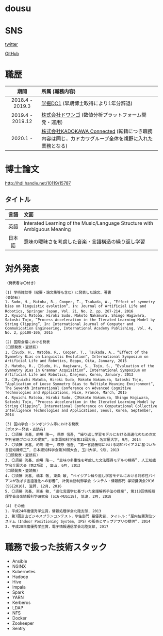 # dousu

# SNS
[twitter](https://twitter.com/dousu11)

[GitHub](https://github.com/dousu)

# 職歴
|期間|所属 (職務内容)|
| :---: | :--- |
|2018.4  - 2019.3 | [学振DC1](https://kaken.nii.ac.jp/en/grant/KAKENHI-PROJECT-17J11198/) (早期博士取得により1年分辞退)|
|2019.4  - 2019.12| [株式会社ドワンゴ](https://dwango.co.jp/) (数値分析プラットフォーム開発・運用)|
|2020.1  -        | [株式会社KADOKAWA Connected](https://kdx.co.jp/) (転籍につき職務内容は同じ，カドカワグループ全体を視野に入れた業務となる)|

# 博士論文
http://hdl.handle.net/10119/15787
## タイトル
|言語|文面|
| :------: | :-------- |
|英語|Interated Learning of the Music/Language Structure with Ambiguous Meaning|
|日本語|意味の曖昧さを考慮した音楽・言語構造の繰り返し学習|
# 対外発表
```
（発表者は〇付き）

(1) 学術雑誌等（紀要・論文集等も含む）に発表した論文、著書
(査読有)
1. Sudo, H., Matoba, R., Cooper, T., Tsukada, A., “Effect of symmetry bias on linguistic evolution”, In: Journal of Artificial Life and Robotics, Springer Japan, Vol. 21, No. 2, pp. 207-214, 2016　　　　　　　　　　
2. Ryuichi Matoba, Hiroki Sudo, Makoto Nakamura, Shingo Hagiwara, Satoshi Tojo, “Process Acceleration in the Iterated Learning Model by String Clipping”, In: International Journal of Computer and Communication Engineering, International Academy Publishing, Vol. 4, No. 2, pp100-106, 2015

(2) 国際会議における発表
(口頭発表・査読有)
1. 〇Sudo, H., Matoba, R., Cooper, T., Tsukada, A., “Effect of the Symmetry Bias on Linguistic Evolution”, International Symposium on Artificial Life and Robotics, Beppu, Oita, January, 2015
2. Matoba, R., 〇Sudo, H., Hagiwara, S., Tojo, S., “Evaluation of the Symmetry Bias in Grammar Acquisition”, International Symposium on Artificial Life and Robotics, Daejeon, Korea, January, 2013
3. 〇Ryuichi Matoba, Hiroki Sudo, Makoto Nakamura, Satoshi Tojo, “Application of Loose Symmetry Bias to Multiple Meaning Environment”, The Seventh International Conference on Advanced Cognitive Technologies and Applications, Nice, France, March, 2015
4. Ryuichi Matoba, Hiroki Sudo, 〇Makoto Nakamura, Shingo Hagiwara, Satoshi Tojo, “Process Acceleration in the Iterated Learning Model by String Clipping”, International Conference on Computational Collective Intelligence Technologies and Applications, Seoul, Korea, September, 2014

(3) 国内学会・シンポジウム等における発表
(ポスター発表・査読有)
1. 〇須藤 洸基, 的場 隆一, 萩原 信吾, “繰り返し学習モデルにおける高速化のための文字列省略プロセスの提案”, 日本認知科学会第31回大会, 名古屋大学, 9月, 2014
2. 〇須藤 洸基, 的場 隆一, 萩原 信吾, “第一言語獲得における認知バイアスに基づいた言語知識修正”, 日本認知科学会第30回大会, 玉川大学, 9月, 2013
(口頭発表・査読有)
3. 〇須藤 洸基, 的場 隆一, “意味の多重性を考慮した文法獲得モデルの構築”, 人工知能学会全国大会（第27回）, 富山, 6月, 2013
(口頭発表・査読無)
4. 〇須藤 洸基, 橋本 敬, 東条 敏, “ベイジアン繰り返し学習モデルにおける対称性バイアスが及ぼす言語進化への影響”, 計測自動制御学会 システム・情報部門 学術講演会2016 (SSI2016), 滋賀, 12月, 2016
5. 〇須藤 洸基, 東条 敏, “進化言語学に基づいた楽譜解析手法の提案”, 第118回情報処理学会音楽情報科学研究会 (SIG-MUS118), 筑波, 2月, 2018

(4) その他
1. 平成24年度優秀学生賞，情報処理学会北陸支部, 2013
2. 第7回富山ビジネスプランコンテスト，学生部門 最優秀賞, タイトル：“屋内位置測位システム（Indoor Positioning System, IPS）の販売とマップアプリの提供”, 2014
3. 平成28年度優秀学生賞，電子情報通信学会北陸支部, 2017
```
# 職務で扱った技術スタック
- Ansible
- NGINX
- Kubernetes
- Hadoop
- Hive
- Impala
- Spark
- YARN
- Kerberos
- LDAP
- NFS
- Docker
- Zookeeper
- Sentry
